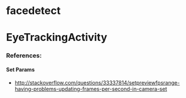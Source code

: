 # facedetect
# EyeTrackingActivity

### References:
#### Set Params
* http://stackoverflow.com/questions/33337814/setpreviewfpsrange-having-problems-updating-frames-per-second-in-camera-set
